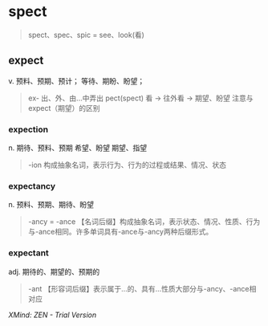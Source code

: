 # spect
> spect、spec、spic = see、look(看)

## expect
v. 预料、预期、预计；
等待、期盼、盼望；
> ex- 出、外、由...中弄出
> pect(spect) 看 -> 往外看 -> 期望、盼望
> 注意与expect（期望）的区别

### expection
n. 期待、预料、预期
希望、盼望
期望、指望
> -ion 构成抽象名词，表示行为、行为的过程或结果、情况、状态

### expectancy
n. 预料、预期、期待、盼望
> -ancy = -ance
> 【名词后缀】构成抽象名词，表示状态、情况、性质、行为与-ance相同。许多单词具有-ance与-ancy两种后缀形式。

### expectant
adj. 期待的、期望的、预期的
> -ant 
> 【形容词后缀】表示属于...的、具有...性质大部分与-ancy、-ance相对应


*XMind: ZEN - Trial Version*